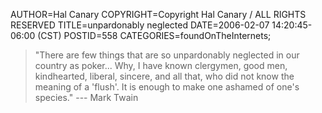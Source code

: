 AUTHOR=Hal Canary
COPYRIGHT=Copyright Hal Canary / ALL RIGHTS RESERVED
TITLE=unpardonably neglected
DATE=2006-02-07 14:20:45-06:00 (CST)
POSTID=558
CATEGORIES=foundOnTheInternets;

> "There are few things that are so unpardonably neglected in our country as poker... Why, I have known clergymen, good men, kindhearted, liberal, sincere, and all that, who did not know the meaning of a 'flush'. It is enough to make one ashamed of one's species." --- Mark Twain
